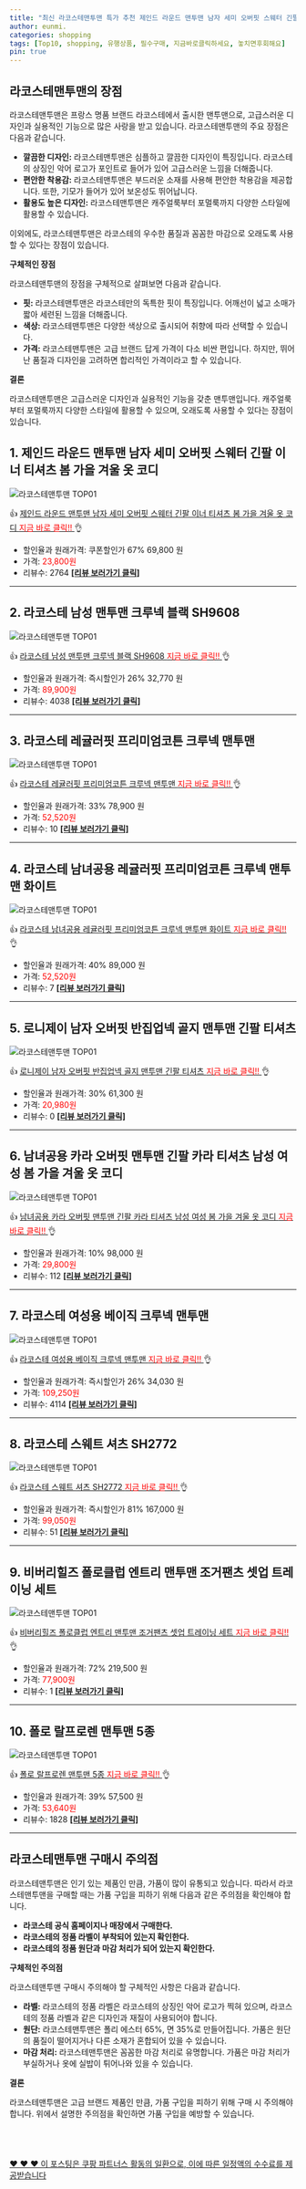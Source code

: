 ```yaml
---
title: "최신 라코스테맨투맨 특가 추천 제인드 라운드 맨투맨 남자 세미 오버핏 스웨터 긴팔 이너 티셔츠 봄 가을 겨울 옷 코디 비교 장점"
author: eunmi.
categories: shopping
tags: [Top10, shopping, 유행상품, 필수구매, 지금바로클릭하세요, 놓치면후회해요]
pin: true
---
```

## 라코스테맨투맨의 장점

라코스테맨투맨은 프랑스 명품 브랜드 라코스테에서 출시한 맨투맨으로, 고급스러운 디자인과 실용적인 기능으로 많은 사랑을 받고 있습니다. 라코스테맨투맨의 주요 장점은 다음과 같습니다.

* **깔끔한 디자인:** 라코스테맨투맨은 심플하고 깔끔한 디자인이 특징입니다. 라코스테의 상징인 악어 로고가 포인트로 들어가 있어 고급스러운 느낌을 더해줍니다.
* **편안한 착용감:** 라코스테맨투맨은 부드러운 소재를 사용해 편안한 착용감을 제공합니다. 또한, 기모가 들어가 있어 보온성도 뛰어납니다.
* **활용도 높은 디자인:** 라코스테맨투맨은 캐주얼룩부터 포멀룩까지 다양한 스타일에 활용할 수 있습니다.

이외에도, 라코스테맨투맨은 라코스테의 우수한 품질과 꼼꼼한 마감으로 오래도록 사용할 수 있다는 장점이 있습니다.

**구체적인 장점**

라코스테맨투맨의 장점을 구체적으로 살펴보면 다음과 같습니다.

* **핏:** 라코스테맨투맨은 라코스테만의 독특한 핏이 특징입니다. 어깨선이 넓고 소매가 짧아 세련된 느낌을 더해줍니다.
* **색상:** 라코스테맨투맨은 다양한 색상으로 출시되어 취향에 따라 선택할 수 있습니다.
* **가격:** 라코스테맨투맨은 고급 브랜드 답게 가격이 다소 비싼 편입니다. 하지만, 뛰어난 품질과 디자인을 고려하면 합리적인 가격이라고 할 수 있습니다.

**결론**

라코스테맨투맨은 고급스러운 디자인과 실용적인 기능을 갖춘 맨투맨입니다. 캐주얼룩부터 포멀룩까지 다양한 스타일에 활용할 수 있으며, 오래도록 사용할 수 있다는 장점이 있습니다.

   

## 1. 제인드 라운드 맨투맨 남자 세미 오버핏 스웨터 긴팔 이너 티셔츠 봄 가을 겨울 옷 코디

![라코스테맨투맨 TOP01](https://thumbnail6.coupangcdn.com/thumbnails/remote/230x230ex/image/vendor_inventory/32bc/fcf79777c485d6bf0cffa334df1e394eb0434dff3e8035046172b34e9829.jpg)


👍 [제인드 라운드 맨투맨 남자 세미 오버핏 스웨터 긴팔 이너 티셔츠 봄 가을 겨울 옷 코디 <font color=red> 지금 바로 클릭!! </font> ](https://link.coupang.com/re/AFFSDP?lptag=AF3617701&subid=GithubCoopas&pageKey=7327748285&traceid=V0-153&itemId=18806648288&vendorItemId=87268472723) 👌 


- 할인율과 원래가격: 쿠폰할인가 67%  69,800   원
- 가격: <span style='color:red'>23,800원</span>
- 리뷰수: 2764  [**[리뷰 보러가기 클릭]**](https://link.coupang.com/re/AFFSDP?lptag=AF3617701&subid=GithubCoopas&pageKey=7327748285&traceid=V0-153&itemId=18806648288&vendorItemId=87268472723)

---


   

## 2. 라코스테 남성 맨투맨 크루넥 블랙 SH9608

![라코스테맨투맨 TOP01](https://thumbnail9.coupangcdn.com/thumbnails/remote/230x230ex/image/vendor_inventory/424b/4ac9aae8205db236c165b5c8af8107111fb13cb3f4d4511199c188d7638e.jpg)


👍 [라코스테 남성 맨투맨 크루넥 블랙 SH9608 <font color=red> 지금 바로 클릭!! </font> ](https://link.coupang.com/re/AFFSDP?lptag=AF3617701&subid=GithubCoopas&pageKey=7654245047&traceid=V0-153&itemId=20374746314&vendorItemId=87359967164) 👌 


- 할인율과 원래가격: 즉시할인가 26%  32,770   원
- 가격: <span style='color:red'>89,900원</span>
- 리뷰수: 4038  [**[리뷰 보러가기 클릭]**](https://link.coupang.com/re/AFFSDP?lptag=AF3617701&subid=GithubCoopas&pageKey=7654245047&traceid=V0-153&itemId=20374746314&vendorItemId=87359967164)

---


   

## 3. 라코스테 레귤러핏 프리미엄코튼 크루넥 맨투맨

![라코스테맨투맨 TOP01](https://thumbnail8.coupangcdn.com/thumbnails/remote/230x230ex/image/vendor_inventory/44e3/d6ebcc38181331e14efb38b1e29ded253870407743ed0e71de851ac571cc.jpg)


👍 [라코스테 레귤러핏 프리미엄코튼 크루넥 맨투맨 <font color=red> 지금 바로 클릭!! </font> ](https://link.coupang.com/re/AFFSDP?lptag=AF3617701&subid=GithubCoopas&pageKey=7620551426&traceid=V0-153&itemId=20203217694&vendorItemId=87293737775) 👌 


- 할인율과 원래가격: 33%  78,900   원
- 가격: <span style='color:red'>52,520원</span>
- 리뷰수: 10  [**[리뷰 보러가기 클릭]**](https://link.coupang.com/re/AFFSDP?lptag=AF3617701&subid=GithubCoopas&pageKey=7620551426&traceid=V0-153&itemId=20203217694&vendorItemId=87293737775)

---


   

## 4. 라코스테 남녀공용 레귤러핏 프리미엄코튼 크루넥 맨투맨 화이트

![라코스테맨투맨 TOP01](https://thumbnail9.coupangcdn.com/thumbnails/remote/230x230ex/image/vendor_inventory/fac7/7ebdaaea7e1fc34cd7963eaf0755e4aeaabab04b449ebb6328475e06b853.jpg)


👍 [라코스테 남녀공용 레귤러핏 프리미엄코튼 크루넥 맨투맨 화이트 <font color=red> 지금 바로 클릭!! </font> ](https://link.coupang.com/re/AFFSDP?lptag=AF3617701&subid=GithubCoopas&pageKey=7620599016&traceid=V0-153&itemId=20203472894&vendorItemId=87293978879) 👌 


- 할인율과 원래가격: 40%  89,000   원
- 가격: <span style='color:red'>52,520원</span>
- 리뷰수: 7  [**[리뷰 보러가기 클릭]**](https://link.coupang.com/re/AFFSDP?lptag=AF3617701&subid=GithubCoopas&pageKey=7620599016&traceid=V0-153&itemId=20203472894&vendorItemId=87293978879)

---


   

## 5. 로니제이 남자 오버핏 반집업넥 골지 맨투맨 긴팔 티셔츠

![라코스테맨투맨 TOP01](https://thumbnail7.coupangcdn.com/thumbnails/remote/230x230ex/image/vendor_inventory/9d2a/88cfa4017167a79f3eed7e53f04e2b16a4407efecd40f90e74164728dc8e.jpg)


👍 [로니제이 남자 오버핏 반집업넥 골지 맨투맨 긴팔 티셔츠 <font color=red> 지금 바로 클릭!! </font> ](https://link.coupang.com/re/AFFSDP?lptag=AF3617701&subid=GithubCoopas&pageKey=6772099324&traceid=V0-153&itemId=15903580725&vendorItemId=87149498603) 👌 


- 할인율과 원래가격: 30%  61,300   원
- 가격: <span style='color:red'>20,980원</span>
- 리뷰수: 0  [**[리뷰 보러가기 클릭]**](https://link.coupang.com/re/AFFSDP?lptag=AF3617701&subid=GithubCoopas&pageKey=6772099324&traceid=V0-153&itemId=15903580725&vendorItemId=87149498603)

---


   

## 6. 남녀공용 카라 오버핏 맨투맨 긴팔 카라 티셔츠 남성 여성 봄 가을 겨울 옷 코디

![라코스테맨투맨 TOP01](https://thumbnail10.coupangcdn.com/thumbnails/remote/230x230ex/image/vendor_inventory/b0e2/3c985e8a3ba450a743026966060a03d237676161c964d4b221b7fc66b0a5.jpg)


👍 [남녀공용 카라 오버핏 맨투맨 긴팔 카라 티셔츠 남성 여성 봄 가을 겨울 옷 코디 <font color=red> 지금 바로 클릭!! </font> ](https://link.coupang.com/re/AFFSDP?lptag=AF3617701&subid=GithubCoopas&pageKey=7620536107&traceid=V0-153&itemId=20203129155&vendorItemId=79936346607) 👌 


- 할인율과 원래가격: 10%  98,000   원
- 가격: <span style='color:red'>29,800원</span>
- 리뷰수: 112  [**[리뷰 보러가기 클릭]**](https://link.coupang.com/re/AFFSDP?lptag=AF3617701&subid=GithubCoopas&pageKey=7620536107&traceid=V0-153&itemId=20203129155&vendorItemId=79936346607)

---


   

## 7. 라코스테 여성용 베이직 크루넥 맨투맨

![라코스테맨투맨 TOP01](https://thumbnail9.coupangcdn.com/thumbnails/remote/230x230ex/image/rs_quotation_api/ylfesvx6/9efae8e65a164454ac3c3b0d72d77aea.jpg)


👍 [라코스테 여성용 베이직 크루넥 맨투맨 <font color=red> 지금 바로 클릭!! </font> ](https://link.coupang.com/re/AFFSDP?lptag=AF3617701&subid=GithubCoopas&pageKey=6787459561&traceid=V0-153&itemId=15981410564&vendorItemId=83187314643) 👌 


- 할인율과 원래가격: 즉시할인가 26%  34,030   원
- 가격: <span style='color:red'>109,250원</span>
- 리뷰수: 4114  [**[리뷰 보러가기 클릭]**](https://link.coupang.com/re/AFFSDP?lptag=AF3617701&subid=GithubCoopas&pageKey=6787459561&traceid=V0-153&itemId=15981410564&vendorItemId=83187314643)

---


   

## 8. 라코스테 스웨트 셔츠 SH2772

![라코스테맨투맨 TOP01](https://thumbnail7.coupangcdn.com/thumbnails/remote/230x230ex/image/retail/images/2022/10/18/15/5/8e4c176a-d8be-4d35-a223-01356cdc2e5b.jpg)


👍 [라코스테 스웨트 셔츠 SH2772 <font color=red> 지금 바로 클릭!! </font> ](https://link.coupang.com/re/AFFSDP?lptag=AF3617701&subid=GithubCoopas&pageKey=6851008331&traceid=V0-153&itemId=16320597408&vendorItemId=83512691395) 👌 


- 할인율과 원래가격: 즉시할인가 81%  167,000   원
- 가격: <span style='color:red'>99,050원</span>
- 리뷰수: 51  [**[리뷰 보러가기 클릭]**](https://link.coupang.com/re/AFFSDP?lptag=AF3617701&subid=GithubCoopas&pageKey=6851008331&traceid=V0-153&itemId=16320597408&vendorItemId=83512691395)

---


   

## 9. 비버리힐즈 폴로클럽 엔트리 맨투맨 조거팬츠 셋업 트레이닝 세트

![라코스테맨투맨 TOP01](https://thumbnail10.coupangcdn.com/thumbnails/remote/230x230ex/image/vendor_inventory/eb77/027cc3f0f980f910616f0d6578adbc1fef6e0bc10b69a0067b2826381630.jpg)


👍 [비버리힐즈 폴로클럽 엔트리 맨투맨 조거팬츠 셋업 트레이닝 세트 <font color=red> 지금 바로 클릭!! </font> ](https://link.coupang.com/re/AFFSDP?lptag=AF3617701&subid=GithubCoopas&pageKey=7578815758&traceid=V0-153&itemId=20002189181&vendorItemId=87099273920) 👌 


- 할인율과 원래가격: 72%  219,500   원
- 가격: <span style='color:red'>77,900원</span>
- 리뷰수: 1  [**[리뷰 보러가기 클릭]**](https://link.coupang.com/re/AFFSDP?lptag=AF3617701&subid=GithubCoopas&pageKey=7578815758&traceid=V0-153&itemId=20002189181&vendorItemId=87099273920)

---


   

## 10. 폴로 랄프로렌 맨투맨 5종

![라코스테맨투맨 TOP01](https://thumbnail6.coupangcdn.com/thumbnails/remote/230x230ex/image/vendor_inventory/820c/2b96d97895b71a261eceab2613b48ab3ad2fb34c709d53093e04eea1c1f3.jpg)


👍 [폴로 랄프로렌 맨투맨 5종 <font color=red> 지금 바로 클릭!! </font> ](https://link.coupang.com/re/AFFSDP?lptag=AF3617701&subid=GithubCoopas&pageKey=7596387766&traceid=V0-153&itemId=20084673697&vendorItemId=87180175986) 👌 


- 할인율과 원래가격: 39%  57,500   원
- 가격: <span style='color:red'>53,640원</span>
- 리뷰수: 1828  [**[리뷰 보러가기 클릭]**](https://link.coupang.com/re/AFFSDP?lptag=AF3617701&subid=GithubCoopas&pageKey=7596387766&traceid=V0-153&itemId=20084673697&vendorItemId=87180175986)

---
## 라코스테맨투맨 구매시 주의점

라코스테맨투맨은 인기 있는 제품인 만큼, 가품이 많이 유통되고 있습니다. 따라서 라코스테맨투맨을 구매할 때는 가품 구입을 피하기 위해 다음과 같은 주의점을 확인해야 합니다.

* **라코스테 공식 홈페이지나 매장에서 구매한다.**
* **라코스테의 정품 라벨이 부착되어 있는지 확인한다.**
* **라코스테의 정품 원단과 마감 처리가 되어 있는지 확인한다.**

**구체적인 주의점**

라코스테맨투맨 구매시 주의해야 할 구체적인 사항은 다음과 같습니다.

* **라벨:** 라코스테의 정품 라벨은 라코스테의 상징인 악어 로고가 찍혀 있으며, 라코스테의 정품 라벨과 같은 디자인과 재질이 사용되어야 합니다.
* **원단:** 라코스테맨투맨은 폴리 에스터 65%, 면 35%로 만들어집니다. 가품은 원단의 품질이 떨어지거나 다른 소재가 혼합되어 있을 수 있습니다.
* **마감 처리:** 라코스테맨투맨은 꼼꼼한 마감 처리로 유명합니다. 가품은 마감 처리가 부실하거나 옷에 실밥이 튀어나와 있을 수 있습니다.

**결론**

라코스테맨투맨은 고급 브랜드 제품인 만큼, 가품 구입을 피하기 위해 구매 시 주의해야 합니다. 위에서 설명한 주의점을 확인하면 가품 구입을 예방할 수 있습니다.<br><br><br><br><br> [ ❤ ❤ ❤ 이 포스팅은 쿠팡 파트너스 활동의 일환으로, 이에 따른 일정액의 수수료를 제공받습니다](https://link.coupang.com/a/bcEFyh)